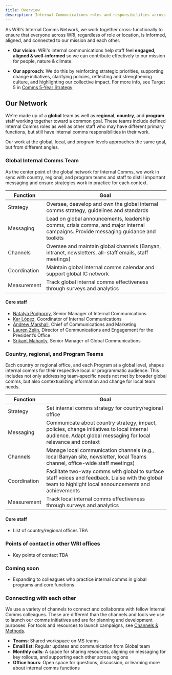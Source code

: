 ```yaml
---
title: Overview
description: Internal Communications roles and responsibilities across WRI
---
```


As WRI's Internal Comms Network, we work together cross-functionally to ensure that everyone across WRI, regardless of role or location, is informed, aligned, and connected to our mission and each other. 

- **Our vision:** WRI's internal communications help staff feel **engaged, aligned & well-informed** so we can contribute effectively to our mission for people, nature & climate.

- **Our approach:** We do this by reinforcing strategic priorities, supporting change initiatives, clarifying policies, reflecting and strengthening culture, and highlighting our collective impact. For more info, see Target 5 in [Comms 5-Year Strategy](https://onewri.sharepoint.com/:w:/s/Banyan2/Strategy/EdAiqWIN_HZGkxJUqb3RytkBFPv7exwEcf2tUrUTi1PuCQ?e=HmwpDA)

## Our Network

We're made up of a **global** team as well as **regional**, **country**, and **program** staff working together toward a common goal. These teams include defined Internal Comms roles as well as other staff who may have different primary functions, but still have internal comms responsibilities in their work.

Our work at the global, local, and program levels approaches the same goal, but from different angles. 

### Global Internal Comms Team
As the center point of the global network for Internal Comms, we work in sync with country, regional, and program teams and staff to distill important messaging and ensure strategies work in practice for each context.

| Function | Goal |
| -------- | ------- |
| Strategy              | Oversee, deevelop and own the global internal comms strategy, guidelines and standards    |
| Messaging             | Lead on global announcements, leadership comms, crisis comms, and major internal campaigns. Provide messaging guidance and toolkits    |
| Channels              |  Oversee and maintain global channels (Banyan, intranet, newsletters, all-staff emails, staff meetings)    | 
| Coordination          | Maintain global internal comms calendar and support global IC network    |
| Measurement           | Track global internal comms effectiveness through surveys and analytics  | 

#### Core staff
- [Natalya Podgorny](mailto:Natalya.Podgorny@wri.org), Senior Manager of Internal Communications
- [Kar López](mailto:karla.lopez@wri.org), Coordinator of Internal Communications
- [Andrew Marshall](mailto:andrew.marshall@wri.org), Chief of Communications and Marketing
- [Lauren Zelin](mailto:lauren.zelin@wri.org), Director of Communications and Engagement for the President’s Office
- [Srikant Mahanty](Srikant.Mahanty@wri.org), Senior Manager of Global Communications

### **Country, regional, and Program Teams**

Each country or regional office, and each Program at a global level, shapes internal comms for their respective local or programmatic audience. This includes not only addressing team-specific needs not met by broader global comms, but also contextualizing information and change for local team needs. 

| Function | Goal |
| -------- | ------- |
| Strategy              | Set internal comms strategy for country/regional office  |
| Messaging             | Communicate about country strategy, impact, policies, change initiatives to local internal audience. Adapt global messaging for local relevance and context    |
| Channels              |  Manage local communication channels (e.g., local Banyan site, newsletter, local Teams channel, office-wide staff meetings)    | 
| Coordination          | Facilitate two-way comms with global to surface staff voices and feedback. Liaise with the global team to highlight local announcements and achievements    |
| Measurement           | Track local internal comms effectiveness through surveys and analytics  | 

#### Core staff
- List of country/regional offices TBA

### **Points of contact in other WRI offices**
- Key points of contact TBA

### **Coming soon**
- Expanding to colleagues who practice internal comms in global programs and core functions

### Connecting with each other
We use a variety of channels to connect and collaborate with fellow Internal Comms colleagues. These are different than the channels and tools we use to launch our comms initiatives and are for planning and development purposes. For tools and resources to launch campaigns, see [Channels & Methods]().

- **Teams**: Shared workspace on MS teams
- **Email list**: Regular updates and communication from Global team
- **Monthly calls**: A space for sharing resources, aligning on messaging for key rollouts, and supporting each other across regions
- **Office hours**: Open space for questions, discussion, or learning more about internal comms functions
